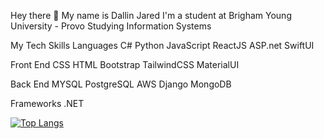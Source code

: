 Hey there 👋
My name is Dallin Jared
I'm a student at Brigham Young University - Provo
Studying Information Systems


My Tech Skills
Languages
C# Python JavaScript ReactJS ASP.net SwiftUI

Front End
CSS HTML Bootstrap TailwindCSS MaterialUI

Back End
MYSQL PostgreSQL AWS Django MongoDB

Frameworks
.NET

[![Top Langs](https://github-readme-stats.vercel.app/api/top-langs/?username=dallinjared&layout=compact)](https://github.com/anuraghazra/github-readme-stats)
